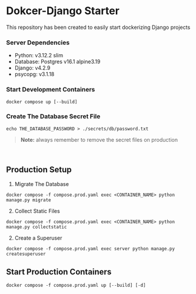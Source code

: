 # Dokcer-Django Starter
This repository has been created to easily start dockerizing Django projects

### Server Dependencies
- Python: v3.12.2 slim
- Database: Postgres v16.1 alpine3.19
- Django: v4.2.9
- psycopg: v3.1.18

### Start Development Containers
```
docker compose up [--build]
```

### Create The Database Secret File
```shell
echo THE_DATABASE_PASSWORD > ./secrets/db/password.txt
```
> **Note:** always remember to remove the secret files on production

<br/>

## Production Setup
1. Migrate The Database
```shell
docker compose -f compose.prod.yaml exec <CONTAINER_NAME> python manage.py migrate
```

2. Collect Static Files
```shell
docker compose -f compose.prod.yaml exec <CONTAINER_NAME> python manage.py collectstatic
```

2. Create a Superuser
```shell
docker compose -f compose.prod.yaml exec server python manage.py createsuperuser
```

## Start Production Containers
```
docker compose -f compose.prod.yaml up [--build] [-d]
```
